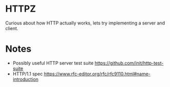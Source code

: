 # HTTPZ
Curious about how HTTP actually works, lets try implementing a server and client.

# Notes
- Possibly useful HTTP server test suite https://github.com/init/http-test-suite
- HTTP/1.1 spec https://www.rfc-editor.org/rfc/rfc9110.html#name-introduction
